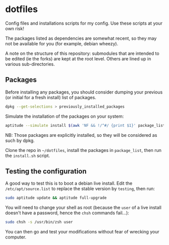 dotfiles
========

Config files and installations scripts for my config.
Use these scripts at your own risk!

The packages listed as dependencies are somewhat recent, so they may
not be available for you (for example, debian wheezy).

A note on the structure of this repository: submodules that are
intended to be edited (ie the forks) are kept at the root
level. Others are lined up in various sub-directories.

Packages
--------

Before installing any packages, you should consider dumping your
previous (or initial for a fresh install) list of packages.

```sh
dpkg --get-selections > previously_installed_packages
```

Simulate the installation of the packages on your system:
```sh
aptitude --simulate install $(awk 'NF && !/^#/ {print $1}' package_list)
```
NB: Those packages are explicitly installed, so they will be
considered as such by dpkg.

Clone the repo in `~/dotfiles`, install the packages in `package_list`, then
run the `install.sh` script.


Testing the configuration
-------------------------

A good way to test this is to boot a debian live install. Edit the
`/etc/apt/source.list` to replace the stable version by `testing`,
then run:

```sh
sudo aptitude update && aptitude full-upgrade
```

You will need to change your shell as root (because the `user` of a
live install doesn't have a password, hence the `chsh` commands
fail...):

```sh
sudo chsh -s /usr/bin/zsh user
```

You can then go and test your modifications without fear of wrecking
your computer.
